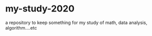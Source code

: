 # my-study-2020
a repository to keep something for my study of math, data analysis, algorithm....etc
